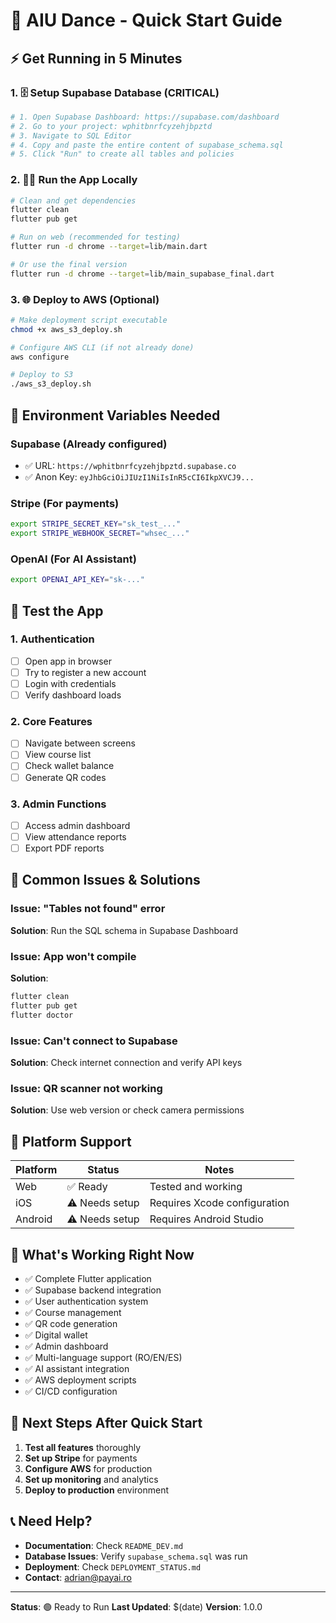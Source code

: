 # 🚀 AIU Dance - Quick Start Guide

## ⚡ Get Running in 5 Minutes

### 1. 🗄️ Setup Supabase Database (CRITICAL)
```bash
# 1. Open Supabase Dashboard: https://supabase.com/dashboard
# 2. Go to your project: wphitbnrfcyzehjbpztd
# 3. Navigate to SQL Editor
# 4. Copy and paste the entire content of supabase_schema.sql
# 5. Click "Run" to create all tables and policies
```

### 2. 🏃‍♂️ Run the App Locally
```bash
# Clean and get dependencies
flutter clean
flutter pub get

# Run on web (recommended for testing)
flutter run -d chrome --target=lib/main.dart

# Or use the final version
flutter run -d chrome --target=lib/main_supabase_final.dart
```

### 3. 🌐 Deploy to AWS (Optional)
```bash
# Make deployment script executable
chmod +x aws_s3_deploy.sh

# Configure AWS CLI (if not already done)
aws configure

# Deploy to S3
./aws_s3_deploy.sh
```

## 🔑 Environment Variables Needed

### Supabase (Already configured)
- ✅ URL: `https://wphitbnrfcyzehjbpztd.supabase.co`
- ✅ Anon Key: `eyJhbGciOiJIUzI1NiIsInR5cCI6IkpXVCJ9...`

### Stripe (For payments)
```bash
export STRIPE_SECRET_KEY="sk_test_..."
export STRIPE_WEBHOOK_SECRET="whsec_..."
```

### OpenAI (For AI Assistant)
```bash
export OPENAI_API_KEY="sk-..."
```

## 🧪 Test the App

### 1. Authentication
- [ ] Open app in browser
- [ ] Try to register a new account
- [ ] Login with credentials
- [ ] Verify dashboard loads

### 2. Core Features
- [ ] Navigate between screens
- [ ] View course list
- [ ] Check wallet balance
- [ ] Generate QR codes

### 3. Admin Functions
- [ ] Access admin dashboard
- [ ] View attendance reports
- [ ] Export PDF reports

## 🚨 Common Issues & Solutions

### Issue: "Tables not found" error
**Solution**: Run the SQL schema in Supabase Dashboard

### Issue: App won't compile
**Solution**: 
```bash
flutter clean
flutter pub get
flutter doctor
```

### Issue: Can't connect to Supabase
**Solution**: Check internet connection and verify API keys

### Issue: QR scanner not working
**Solution**: Use web version or check camera permissions

## 📱 Platform Support

| Platform | Status | Notes |
|----------|--------|-------|
| Web | ✅ Ready | Tested and working |
| iOS | ⚠️ Needs setup | Requires Xcode configuration |
| Android | ⚠️ Needs setup | Requires Android Studio |

## 🎯 What's Working Right Now

- ✅ Complete Flutter application
- ✅ Supabase backend integration
- ✅ User authentication system
- ✅ Course management
- ✅ QR code generation
- ✅ Digital wallet
- ✅ Admin dashboard
- ✅ Multi-language support (RO/EN/ES)
- ✅ AI assistant integration
- ✅ AWS deployment scripts
- ✅ CI/CD configuration

## 🚀 Next Steps After Quick Start

1. **Test all features** thoroughly
2. **Set up Stripe** for payments
3. **Configure AWS** for production
4. **Set up monitoring** and analytics
5. **Deploy to production** environment

## 📞 Need Help?

- **Documentation**: Check `README_DEV.md`
- **Database Issues**: Verify `supabase_schema.sql` was run
- **Deployment**: Check `DEPLOYMENT_STATUS.md`
- **Contact**: adrian@payai.ro

---

**Status**: 🟢 Ready to Run
**Last Updated**: $(date)
**Version**: 1.0.0








